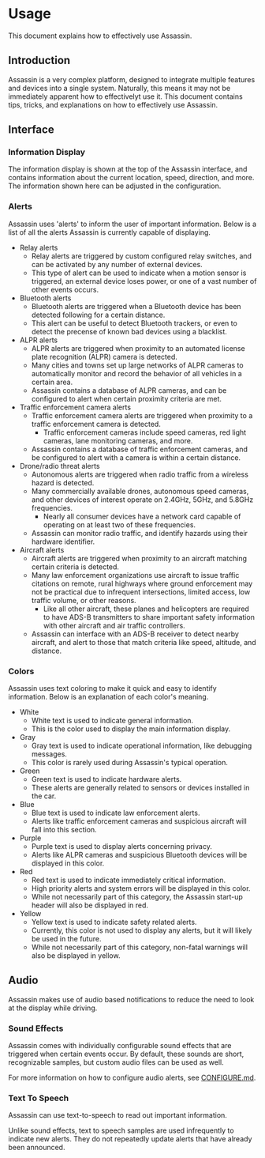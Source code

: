 # Usage

This document explains how to effectively use Assassin.


## Introduction

Assassin is a very complex platform, designed to integrate multiple features and devices into a single system. Naturally, this means it may not be immediately apparent how to effectivelyt use it. This document contains tips, tricks, and explanations on how to effectively use Assassin.


## Interface

### Information Display

The information display is shown at the top of the Assassin interface, and contains information about the current location, speed, direction, and more. The information shown here can be adjusted in the configuration.

### Alerts

Assassin uses 'alerts' to inform the user of important information. Below is a list of all the alerts Assassin is currently capable of displaying.

- Relay alerts
    - Relay alerts are triggered by custom configured relay switches, and can be activated by any number of external devices.
    - This type of alert can be used to indicate when a motion sensor is triggered, an external device loses power, or one of a vast number of other events occurs.
- Bluetooth alerts
    - Bluetooth alerts are triggered when a Bluetooth device has been detected following for a certain distance.
    - This alert can be useful to detect Bluetooth trackers, or even to detect the precense of known bad devices using a blacklist.
- ALPR alerts
    - ALPR alerts are triggered when proximity to an automated license plate recognition (ALPR) camera is detected.
    - Many cities and towns set up large networks of ALPR cameras to automatically monitor and record the behavior of all vehicles in a certain area.
    - Assassin contains a database of ALPR cameras, and can be configured to alert when certain proximity criteria are met.
- Traffic enforcement camera alerts
    - Traffic enforcement camera alerts are triggered when proximity to a traffic enforcement camera is detected.
        - Traffic enforcement cameras include speed cameras, red light cameras, lane monitoring cameras, and more.
    - Assassin contains a database of traffic enforcement cameras, and be configured to alert with a camera is within a certain distance.
- Drone/radio threat alerts
    - Autonomous alerts are triggered when radio traffic from a wireless hazard is detected.
    - Many commercially available drones, autonomous speed cameras, and other devices of interest operate on 2.4GHz, 5GHz, and 5.8GHz frequencies.
        - Nearly all consumer devices have a network card capable of operating on at least two of these frequencies.
    - Assassin can monitor radio traffic, and identify hazards using their hardware identifier.
- Aircraft alerts
    - Aircraft alerts are triggered when proximity to an aircraft matching certain criteria is detected.
    - Many law enforcement organizations use aircraft to issue traffic citations on remote, rural highways where ground enforcement may not be practical due to infrequent intersections, limited access, low traffic volume, or other reasons.
        - Like all other aircraft, these planes and helicopters are required to have ADS-B transmitters to share important safety information with other aircraft and air traffic controllers.
    - Assassin can interface with an ADS-B receiver to detect nearby aircraft, and alert to those that match criteria like speed, altitude, and distance.

### Colors

Assassin uses text coloring to make it quick and easy to identify information. Below is an explanation of each color's meaning.

- White
    - White text is used to indicate general information.
    - This is the color used to display the main information display.
- Gray
    - Gray text is used to indicate operational information, like debugging messages.
    - This color is rarely used during Assassin's typical operation.
- Green
    - Green text is used to indicate hardware alerts.
    - These alerts are generally related to sensors or devices installed in the car.
- Blue
    - Blue text is used to indicate law enforcement alerts.
    - Alerts like traffic enforcement cameras and suspicious aircraft will fall into this section.
- Purple
    - Purple text is used to display alerts concerning privacy.
    - Alerts like ALPR cameras and suspicious Bluetooth devices will be displayed in this color.
- Red
    - Red text is used to indicate immediately critical information.
    - High priority alerts and system errors will be displayed in this color.
    - While not necessarily part of this category, the Assassin start-up header will also be displayed in red.
- Yellow
    - Yellow text is used to indicate safety related alerts.
    - Currently, this color is not used to display any alerts, but it will likely be used in the future.
    - While not necessarily part of this category, non-fatal warnings will also be displayed in yellow.


## Audio

Assassin makes use of audio based notifications to reduce the need to look at the display while driving.

### Sound Effects

Assassin comes with individually configurable sound effects that are triggered when certain events occur. By default, these sounds are short, recognizable samples, but custom audio files can be used as well.

For more information on how to configure audio alerts, see [CONFIGURE.md](CONFIGURE.md).

### Text To Speech

Assassin can use text-to-speech to read out important information.

Unlike sound effects, text to speech samples are used infrequently to indicate new alerts. They do not repeatedly update alerts that have already been announced.
